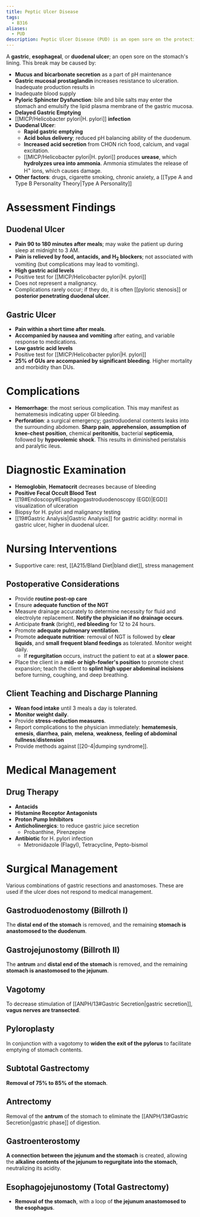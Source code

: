 ```yaml
---
title: Peptic Ulcer Disease
tags:
  - B316
aliases:
  - PUD
description: Peptic Ulcer Disease (PUD) is an open sore on the protective lining of the stomach (gastric ulcer), esophagus (esophageal ulcer), or duodenum (duodenal ulcer).
---
```

A **gastric**, **esophageal**, or **duodenal ulcer**; an open sore on the stomach's lining. This break may be caused by:
- **Mucus and bicarbonate secretion** as a part of pH maintenance
- **Gastric mucosal prostaglandin** increases resistance to ulceration. Inadequate production results in 
- Inadequate blood supply
- **Pyloric Sphincter Dysfunction**: bile and bile salts may enter the stomach and emulsify the lipid plasma membrane of the gastric mucosa.
- **Delayed Gastric Emptying**
- [[MICP/Helicobacter pylori|H. pylori]] **infection**
- **Duodenal Ulcer**:
	- **Rapid gastric emptying**
	- **Acid bolus delivery**; reduced pH balancing ability of the duodenum.
	- **Increased acid secretion** from CHON rich food, calcium, and vagal excitation.
	- [[MICP/Helicobacter pylori|H. pylori]] produces **urease**, which **hydrolyzes urea into ammonia**. Ammonia stimulates the release of H<sup>+</sup> ions, which causes damage.
- **Other factors**: drugs, cigarette smoking, chronic anxiety, a [[Type A and Type B Personality Theory|Type A Personality]] 
# Assessment Findings
## Duodenal Ulcer
- **Pain 90 to 180 minutes after meals**; may wake the patient up during sleep at midnight to 3 AM.
- **Pain is relieved by food, antacids, and** <strong>H<sub>2</sub> blockers</strong>; not associated with vomiting (but complications may lead to vomiting).
- **High gastric acid levels**
- Positive test for [[MICP/Helicobacter pylori|H. pylori]]
- Does not represent a malignancy.
- Complications rarely occur; if they do, it is often [[pyloric stenosis]] or **posterior penetrating duodenal ulcer**.
## Gastric Ulcer
- **Pain within a short time after meals**.
- **Accompanied by nausea and vomiting** after eating, and variable response to medications.
- **Low gastric acid levels**
- Positive test for [[MICP/Helicobacter pylori|H. pylori]]
- **25% of GUs are accompanied by significant bleeding**. Higher mortality and morbidity than DUs.
# Complications
- **Hemorrhage**: the most serious complication. This may manifest as hematemesis indicating upper GI bleeding.
- **Perforation**: a surgical emergency; gastroduodenal contents leaks into the surrounding abdomen. **Sharp pain**, **apprehension**, **assumption of knee-chest position**, chemical **peritonitis**, bacterial **septicemia**, followed by **hypovolemic shock**. This results in diminished peristalsis and paralytic ileus.
# Diagnostic Examination
- **Hemoglobin**, **Hematocrit** decreases because of bleeding
- **Positive Fecal Occult Blood Test**
- [[19#Endoscopy#Esophagogastroduodenoscopy (EGD)|EGD]] visualization of ulceration
- Biopsy for H. pylori and malignancy testing
- [[19#Gastric Analysis|Gastric Analysis]] for gastric acidity: normal in gastric ulcer, higher in duodenal ulcer.
# Nursing Interventions
- Supportive care: rest, [[A215/Bland Diet|bland diet]], stress management
## Postoperative Considerations
- Provide **routine post-op care**
- Ensure **adequate function of the NGT**
- Measure drainage accurately to determine necessity for fluid and electrolyte replacement. **Notify the physician if no drainage occurs**.
- Anticipate **frank** (bright), **red bleeding** for 12 to 24 hours.
- Promote **adequate pulmonary ventilation**.
- Promote **adequate nutrition**: removal of NGT is followed by **clear liquids**, and **small frequent bland feedings** as tolerated. Monitor weight daily.
	- If **regurgitation** occurs, instruct the patient to eat at a **slower pace**.
- Place the client in a **mid- or high-fowler's position** to promote chest expansion; teach the client to **splint high upper abdominal incisions** before turning, coughing, and deep breathing.
## Client Teaching and Discharge Planning
- **Wean food intake** until 3 meals a day is tolerated.
- **Monitor weight daily**.
- Provide **stress-reduction measures**.
- Report complications to the physician immediately: **hematemesis**, **emesis**, **diarrhea**, **pain**, **melena**, **weakness**, **feeling of abdominal fullness**/**distension**
- Provide methods against [[20-4|dumping syndrome]].
# Medical Management
## Drug Therapy
- **Antacids**
- **Histamine Receptor Antagonists**
- **Proton Pump Inhibitors**
- **Anticholinergics**: to reduce gastric juice secretion
	- Probanthine, Pirenzepine
- **Antibiotic** for H. pylori infection
	- Metronidazole (Flagyl), Tetracycline, Pepto-bismol
# Surgical Management
Various combinations of gastric resections and anastomoses. These are used if the ulcer does not respond to medical management.
## Gastroduodenostomy (Billroth I)
The **distal end of the stomach** is removed, and the remaining **stomach is anastomosed to the duodenum**.
## Gastrojejunostomy (Billroth II)
The **antrum** and **distal end of the stomach** is removed, and the remaining **stomach is anastomosed to the jejunum**.
## Vagotomy
To decrease stimulation of [[ANPH/13#Gastric Secretion|gastric secretion]], **vagus nerves are transected**.
## Pyloroplasty
In conjunction with a vagotomy to **widen the exit of the pylorus** to facilitate emptying of stomach contents.
## Subtotal Gastrectomy
**Removal of 75% to 85% of the stomach**.
## Antrectomy
Removal of the **antrum** of the stomach to eliminate the [[ANPH/13#Gastric Secretion|gastric phase]] of digestion.
## Gastroenterostomy
**A connection between the jejunum and the stomach** is created, allowing the **alkaline contents of the jejunum to regurgitate into the stomach**, neutralizing its acidity.
## Esophagojejunostomy (Total Gastrectomy)
- **Removal of the stomach**, with a loop of **the jejunum anastomosed to the esophagus**.